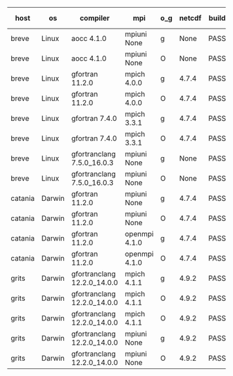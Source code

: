 

| host     | os       | compiler                              | mpi                      | o_g        | netcdf        | build       | u_pass          | u_fail          | s_pass            | s_fail            | e_pass             | e_fail             | nuopc_pass       | nuopc_fail       | artifacts link          |
|----------|----------|---------------------------------------|--------------------------|------------|---------------|-------------|-----------------|-----------------|-------------------|-------------------|--------------------|--------------------|------------------|------------------|-------------------------|
| breve | Linux | aocc 4.1.0 | mpiuni None  | g | None  | PASS | 12502 | 26 | 9 | 0 | 44 | 0 | None | None | <a href="https://github.com/esmf-org/esmf-test-artifacts/tree/4a016164dc3ea1da8f24def4044de7be124635bb/develop/aocc/4.1.0/g/mpiuni/None" target="_blank">4a01616</a> | 
| breve | Linux | aocc 4.1.0 | mpiuni None  | O | None  | PASS | 12502 | 26 | 9 | 0 | 44 | 0 | None | None | <a href="https://github.com/esmf-org/esmf-test-artifacts/tree/b4dde0191ec39f512f000cccdafa20bd82ec795c/develop/aocc/4.1.0/O/mpiuni/None" target="_blank">b4dde01</a> | 
| breve | Linux | gfortran 11.2.0 | mpich 4.0.0  | g | 4.7.4  | PASS | None | None | None | None | None | None | None | None | <a href="https://github.com/esmf-org/esmf-test-artifacts/tree/bbea1b6a13d63fa384cadd78e4a7fdc64ca2d4f8/develop/gfortran/11.2.0/g/mpich/4.0.0" target="_blank">bbea1b6</a> | 
| breve | Linux | gfortran 11.2.0 | mpich 4.0.0  | O | 4.7.4  | PASS | 14198 | 0 | 51 | 0 | 81 | 0 | 56 | 0 | <a href="https://github.com/esmf-org/esmf-test-artifacts/tree/5af2031e4a7edac97ab146f3ecb084475ad180b6/develop/gfortran/11.2.0/O/mpich/4.0.0" target="_blank">5af2031</a> | 
| breve | Linux | gfortran 7.4.0 | mpich 3.3.1  | g | 4.7.4  | PASS | 14198 | 0 | 51 | 0 | 81 | 0 | 56 | 0 | <a href="https://github.com/esmf-org/esmf-test-artifacts/tree/6f9c8d914daf751c0926e0a99e11c043f6293d6e/develop/gfortran/7.4.0/g/mpich/3.3.1" target="_blank">6f9c8d9</a> | 
| breve | Linux | gfortran 7.4.0 | mpich 3.3.1  | O | 4.7.4  | PASS | 14198 | 0 | 51 | 0 | 81 | 0 | 56 | 0 | <a href="https://github.com/esmf-org/esmf-test-artifacts/tree/ff3340b22e87501f46e32dfe0fc8057e7a6c53d2/develop/gfortran/7.4.0/O/mpich/3.3.1" target="_blank">ff3340b</a> | 
| breve | Linux | gfortranclang 7.5.0_16.0.3 | mpiuni None  | g | None  | PASS | 12528 | 0 | 9 | 0 | 44 | 0 | None | None | <a href="https://github.com/esmf-org/esmf-test-artifacts/tree/96aafc7211a56190db52f5b91375f7dd300c0123/develop/gfortranclang/7.5.0_16.0.3/g/mpiuni/None" target="_blank">96aafc7</a> | 
| breve | Linux | gfortranclang 7.5.0_16.0.3 | mpiuni None  | O | None  | PASS | 12528 | 0 | 9 | 0 | 44 | 0 | None | None | <a href="https://github.com/esmf-org/esmf-test-artifacts/tree/2a49e3defa173f5806254570348018be5c5afed6/develop/gfortranclang/7.5.0_16.0.3/O/mpiuni/None" target="_blank">2a49e3d</a> | 
| catania | Darwin | gfortran 11.2.0 | mpiuni None  | g | 4.7.4  | PASS | 12528 | 0 | 9 | 0 | 44 | 0 | None | None | <a href="https://github.com/esmf-org/esmf-test-artifacts/tree/59bdc767b109338dfe05618336a26664d296a9ea/develop/gfortran/11.2.0/g/mpiuni/None" target="_blank">59bdc76</a> | 
| catania | Darwin | gfortran 11.2.0 | mpiuni None  | O | 4.7.4  | PASS | 12528 | 0 | 9 | 0 | 44 | 0 | None | None | <a href="https://github.com/esmf-org/esmf-test-artifacts/tree/e45781121b64dda3973854c1c13c9265c41b9c86/develop/gfortran/11.2.0/O/mpiuni/None" target="_blank">e457811</a> | 
| catania | Darwin | gfortran 11.2.0 | openmpi 4.1.0  | g | 4.7.4  | PASS | 14195 | 3 | 51 | 0 | 81 | 0 | 56 | 0 | <a href="https://github.com/esmf-org/esmf-test-artifacts/tree/7834c40cf87d09ea1ed8b4b6fe5231278d1b3745/develop/gfortran/11.2.0/g/openmpi/4.1.0" target="_blank">7834c40</a> | 
| catania | Darwin | gfortran 11.2.0 | openmpi 4.1.0  | O | 4.7.4  | PASS | 14195 | 3 | 51 | 0 | 81 | 0 | 56 | 0 | <a href="https://github.com/esmf-org/esmf-test-artifacts/tree/b3d470100f7fd96def2b0c58102e19d4bb0fa9e3/develop/gfortran/11.2.0/O/openmpi/4.1.0" target="_blank">b3d4701</a> | 
| grits | Darwin | gfortranclang 12.2.0_14.0.0 | mpich 4.1.1  | g | 4.9.2  | PASS | 14198 | 0 | 51 | 0 | 81 | 0 | 43 | 13 | <a href="https://github.com/esmf-org/esmf-test-artifacts/tree/06e059d7f2f3cf216dbb4675074179b6347e7e55/develop/gfortranclang/12.2.0_14.0.0/g/mpich/4.1.1" target="_blank">06e059d</a> | 
| grits | Darwin | gfortranclang 12.2.0_14.0.0 | mpich 4.1.1  | O | 4.9.2  | PASS | 14198 | 0 | 51 | 0 | 81 | 0 | 44 | 12 | <a href="https://github.com/esmf-org/esmf-test-artifacts/tree/bdd1168adae3ce8a86dfb2a924fdd09b28680576/develop/gfortranclang/12.2.0_14.0.0/O/mpich/4.1.1" target="_blank">bdd1168</a> | 
| grits | Darwin | gfortranclang 12.2.0_14.0.0 | mpich 4.1.1  | O | 4.9.2  | PASS | 14198 | 0 | 51 | 0 | 81 | 0 | 44 | 12 | <a href="https://github.com/esmf-org/esmf-test-artifacts/tree/73d4cc25c3da59388aae967c607f2624ee0d0971/develop/gfortranclang/12.2.0_14.0.0/O/mpich/4.1.1" target="_blank">73d4cc2</a> | 
| grits | Darwin | gfortranclang 12.2.0_14.0.0 | mpiuni None  | g | 4.9.2  | PASS | None | None | None | None | None | None | None | None | <a href="https://github.com/esmf-org/esmf-test-artifacts/tree/179359af6b96128ee80f82adfc3291ccaf52a111/develop/gfortranclang/12.2.0_14.0.0/g/mpiuni/None" target="_blank">179359a</a> | 
| grits | Darwin | gfortranclang 12.2.0_14.0.0 | mpiuni None  | O | 4.9.2  | PASS | 12528 | 0 | 9 | 0 | 44 | 0 | None | None | <a href="https://github.com/esmf-org/esmf-test-artifacts/tree/b5d8b4a8722497e7a84ab61e392ef65569fa1183/develop/gfortranclang/12.2.0_14.0.0/O/mpiuni/None" target="_blank">b5d8b4a</a> | 
